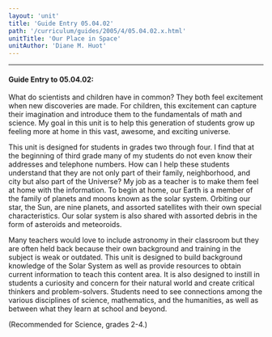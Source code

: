 ```yaml
---
layout: 'unit'
title: 'Guide Entry 05.04.02'
path: '/curriculum/guides/2005/4/05.04.02.x.html'
unitTitle: 'Our Place in Space'
unitAuthor: 'Diane M. Huot'
---
```


<body>
<hr/>
 <h4>
  Guide Entry to 05.04.02:
 </h4>
 <p>
  What do scientists and children have in common? They both feel excitement when new discoveries are made. For children, this excitement can capture their imagination and introduce them to the fundamentals of math and science. My goal in this unit is to help this generation of students grow up feeling more at home in this vast, awesome, and exciting universe.
 </p>
<p>
  This unit is designed for students in grades two through four.  I find that at the beginning of third grade many of my students do not even know their addresses and telephone numbers.  How can I help these students understand that they are not only part of their family, neighborhood, and city but also part of the Universe?  My job as a teacher is to make them feel at home with the information. To begin at home, our Earth is a member of the family of planets and moons known as the solar system.  Orbiting our star, the Sun, are nine planets, and assorted satellites with their own special characteristics.  Our solar system is also shared with assorted debris in the form of asteroids and meteoroids.
 </p>
<p>
  Many teachers would love to include astronomy in their classroom but they are often held back because their own background and training in the subject is weak or outdated. This unit is designed to build background knowledge of the Solar System as well as provide resources to obtain current information to teach this content area. It is also designed to instill in students a curiosity and concern for their natural world and create critical thinkers and problem-solvers.  Students need to see connections among the various disciplines of science, mathematics, and the humanities, as well as between what they learn at school and beyond.
 </p>
<p>
  (Recommended for Science, grades 2-4.)
 </p>

</body>
